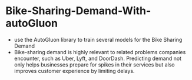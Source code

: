 # Bike-Sharing-Demand-With-autoGluon
- use the AutoGluon library to train several models for the Bike Sharing Demand
- Bike-sharing demand is highly relevant to related problems companies encounter, such as Uber, Lyft, and DoorDash. Predicting demand not only helps businesses prepare for spikes in their services but also improves customer experience by limiting delays.

